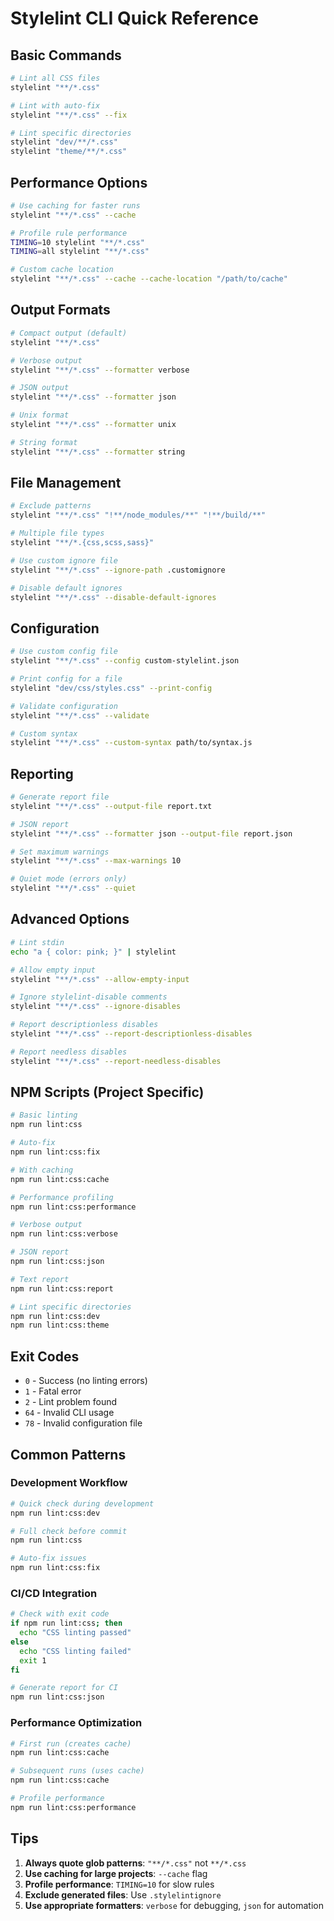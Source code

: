 # Stylelint CLI Quick Reference

## Basic Commands

```bash
# Lint all CSS files
stylelint "**/*.css"

# Lint with auto-fix
stylelint "**/*.css" --fix

# Lint specific directories
stylelint "dev/**/*.css"
stylelint "theme/**/*.css"
```

## Performance Options

```bash
# Use caching for faster runs
stylelint "**/*.css" --cache

# Profile rule performance
TIMING=10 stylelint "**/*.css"
TIMING=all stylelint "**/*.css"

# Custom cache location
stylelint "**/*.css" --cache --cache-location "/path/to/cache"
```

## Output Formats

```bash
# Compact output (default)
stylelint "**/*.css"

# Verbose output
stylelint "**/*.css" --formatter verbose

# JSON output
stylelint "**/*.css" --formatter json

# Unix format
stylelint "**/*.css" --formatter unix

# String format
stylelint "**/*.css" --formatter string
```

## File Management

```bash
# Exclude patterns
stylelint "**/*.css" "!**/node_modules/**" "!**/build/**"

# Multiple file types
stylelint "**/*.{css,scss,sass}"

# Use custom ignore file
stylelint "**/*.css" --ignore-path .customignore

# Disable default ignores
stylelint "**/*.css" --disable-default-ignores
```

## Configuration

```bash
# Use custom config file
stylelint "**/*.css" --config custom-stylelint.json

# Print config for a file
stylelint "dev/css/styles.css" --print-config

# Validate configuration
stylelint "**/*.css" --validate

# Custom syntax
stylelint "**/*.css" --custom-syntax path/to/syntax.js
```

## Reporting

```bash
# Generate report file
stylelint "**/*.css" --output-file report.txt

# JSON report
stylelint "**/*.css" --formatter json --output-file report.json

# Set maximum warnings
stylelint "**/*.css" --max-warnings 10

# Quiet mode (errors only)
stylelint "**/*.css" --quiet
```

## Advanced Options

```bash
# Lint stdin
echo "a { color: pink; }" | stylelint

# Allow empty input
stylelint "**/*.css" --allow-empty-input

# Ignore stylelint-disable comments
stylelint "**/*.css" --ignore-disables

# Report descriptionless disables
stylelint "**/*.css" --report-descriptionless-disables

# Report needless disables
stylelint "**/*.css" --report-needless-disables
```

## NPM Scripts (Project Specific)

```bash
# Basic linting
npm run lint:css

# Auto-fix
npm run lint:css:fix

# With caching
npm run lint:css:cache

# Performance profiling
npm run lint:css:performance

# Verbose output
npm run lint:css:verbose

# JSON report
npm run lint:css:json

# Text report
npm run lint:css:report

# Lint specific directories
npm run lint:css:dev
npm run lint:css:theme
```

## Exit Codes

- `0` - Success (no linting errors)
- `1` - Fatal error
- `2` - Lint problem found
- `64` - Invalid CLI usage
- `78` - Invalid configuration file

## Common Patterns

### Development Workflow
```bash
# Quick check during development
npm run lint:css:dev

# Full check before commit
npm run lint:css

# Auto-fix issues
npm run lint:css:fix
```

### CI/CD Integration
```bash
# Check with exit code
if npm run lint:css; then
  echo "CSS linting passed"
else
  echo "CSS linting failed"
  exit 1
fi

# Generate report for CI
npm run lint:css:json
```

### Performance Optimization
```bash
# First run (creates cache)
npm run lint:css:cache

# Subsequent runs (uses cache)
npm run lint:css:cache

# Profile performance
npm run lint:css:performance
```

## Tips

1. **Always quote glob patterns**: `"**/*.css"` not `**/*.css`
2. **Use caching for large projects**: `--cache` flag
3. **Profile performance**: `TIMING=10` for slow rules
4. **Exclude generated files**: Use `.stylelintignore`
5. **Use appropriate formatters**: `verbose` for debugging, `json` for automation 
